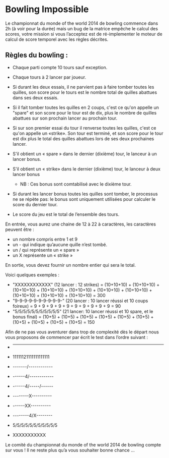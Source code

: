 Bowling Impossible
==================


Le championnat du monde of the world 2014 de bowling commence dans 2h (à voir pour la durée) mais un bug de la matrice empêche le calcul des scores, votre mission si vous l’acceptez est de ré-implementer le moteur de calcul de score temporel avec les règles décrites.


Règles du bowling : 
-------------------

   * Chaque parti compte 10 tours sauf exception.

   * Chaque tours à 2 lancer par joueur.

   * Si durant les deux essais, il ne parvient pas à faire tomber toutes les quilles, son score pour le tours est le nombre total de quilles abattues dans ses deux essais.

   * Si il fait tomber toutes les quilles en 2 coups, c'est ce qu'on appelle un "spare" et son score pour le tour est de dix, plus le nombre de quilles abattues sur son prochain lancer au prochain tour.

   * Si sur son premier essai du tour il renverse toutes les quilles, c'est ce qu'on appelle un «strike». Son tour est terminé, et son score pour le tour est dix plus le total des quilles abattues lors de ses deux prochaines lancer.

   * S'il obtient un « spare »  dans le dernier (dixième) tour, le lanceur à un lancer bonus.
   * S'il obtient un « strike»  dans le dernier (dixième) tour, le lanceur à deux lancer bonus


      * NB : Ces bonus sont comtabilisé avec le dixième tour. 

   * Si durant les lancer bonus toutes les quilles sont tomber, le processus ne se répète pas: le bonus sont uniquement utilisées pour calculer le score du dernier tour.

   * Le score du jeu est le total de l’ensemble des tours.

En entrée, vous aurez une chaine de 12 à 22 à caractères, les caractères peuvent être :


   * un nombre compris entre 1 et 9
   * un - qui indique qu’aucune quille n’est tombé.
   * un / qui représente un « spare »
   * un X représente un « strike » 

En sortie, vous devez fournir un nombre entier qui sera le total.

Voici quelques exemples :


   * "XXXXXXXXXXXX" (12 lancer : 12 strikes) = (10+10+10) + (10+10+10) + (10+10+10) + (10+10+10) + (10+10+10) + (10+10+10) + (10+10+10) + (10+10+10) + (10+10+10) + (10+10+10) = 300
   * "9-9-9-9-9-9-9-9-9-9-" (20 lancer : 10 lancer réussi et 10 coups foireux) = 9 + 9 + 9 + 9 + 9 + 9 + 9 + 9 + 9 + 9 = 90
   * "5/5/5/5/5/5/5/5/5/5/5" (21 lancer: 10 lancer réussi et 10 spare, et le bonus final) = (10+5) + (10+5) + (10+5) + (10+5) + (10+5) + (10+5) + (10+5) + (10+5) + (10+5) + (10+5) = 150


Afin de ne pas vous aventurer dans trop de complexité dès le départ nous vous proposons de commencer par écrit le test dans l’ordre suivant :


   * --------------------
   * 11111121111111111111

   * -------/------------

   * ------4/------------

   * ------4/-----/------

   * --------X----------

   * ------XX----------

   * --------4/X--------

   * 5/5/5/5/5/5/5/5/5/5/5

   * XXXXXXXXXXX


Le comité du championnat du monde of the world 2014 de bowling compte sur vous ! Il ne reste plus qu’a vous souhaiter bonne chance …

